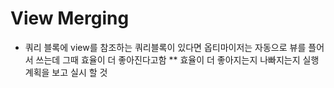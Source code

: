 # View Merging
 * 쿼리 블록에 view를 참조하는 쿼리블록이 있다면 옵티마이저는 자동으로 뷰를 플어서 쓰는데 그때 효율이 더 좋아진다고함
 ** 효율이 더 좋아지는지 나빠지는지 실행계획을 보고 실시 할 것

